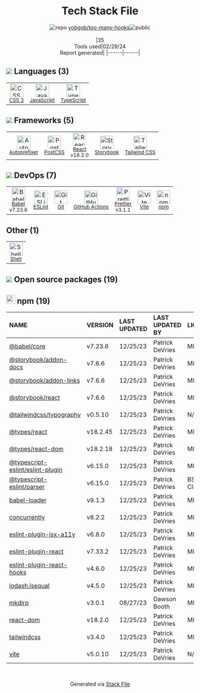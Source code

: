 <!--
&lt;--- Readme.md Snippet without images Start ---&gt;
## Tech Stack
yobgob/too-many-hooks is built on the following main stack:

- [React](https://reactjs.org/) – Javascript UI Libraries
- [JavaScript](https://developer.mozilla.org/en-US/docs/Web/JavaScript) – Languages
- [TypeScript](http://www.typescriptlang.org) – Languages
- [Autoprefixer](https://github.com/postcss/autoprefixer) – CSS Pre-processors / Extensions
- [PostCSS](https://github.com/postcss/postcss) – CSS Pre-processors / Extensions
- [Storybook](https://storybook.js.org/) – JavaScript Framework Components
- [Tailwind CSS](https://tailwindcss.com) – Front-End Frameworks
- [Babel](http://babeljs.io/) – JavaScript Compilers
- [ESLint](http://eslint.org/) – Code Review
- [GitHub Actions](https://github.com/features/actions) – Continuous Integration
- [Prettier](https://prettier.io/) – Code Review
- [Vite](https://vitejs.dev/) – JS Build Tools / JS Task Runners
- [Shell](https://en.wikipedia.org/wiki/Shell_script) – Shells

Full tech stack [here](/techstack.md)

&lt;--- Readme.md Snippet without images End ---&gt;

&lt;--- Readme.md Snippet with images Start ---&gt;
## Tech Stack
yobgob/too-many-hooks is built on the following main stack:

- <img width='25' height='25' src='https://img.stackshare.io/service/1020/OYIaJ1KK.png' alt='React'/> [React](https://reactjs.org/) – Javascript UI Libraries
- <img width='25' height='25' src='https://img.stackshare.io/service/1209/javascript.jpeg' alt='JavaScript'/> [JavaScript](https://developer.mozilla.org/en-US/docs/Web/JavaScript) – Languages
- <img width='25' height='25' src='https://img.stackshare.io/service/1612/bynNY5dJ.jpg' alt='TypeScript'/> [TypeScript](http://www.typescriptlang.org) – Languages
- <img width='25' height='25' src='https://img.stackshare.io/service/2202/72d087642cfce6fef6f2dabec5bf49e8_400x400.png' alt='Autoprefixer'/> [Autoprefixer](https://github.com/postcss/autoprefixer) – CSS Pre-processors / Extensions
- <img width='25' height='25' src='https://img.stackshare.io/service/3339/rlFcjEdI.png' alt='PostCSS'/> [PostCSS](https://github.com/postcss/postcss) – CSS Pre-processors / Extensions
- <img width='25' height='25' src='https://img.stackshare.io/service/9240/sOct-Txm_400x400.png' alt='Storybook'/> [Storybook](https://storybook.js.org/) – JavaScript Framework Components
- <img width='25' height='25' src='https://img.stackshare.io/service/8158/default_660b7c41c3ba489cb581eec89c04655404258c19.png' alt='Tailwind CSS'/> [Tailwind CSS](https://tailwindcss.com) – Front-End Frameworks
- <img width='25' height='25' src='https://img.stackshare.io/service/2739/-1wfGjNw.png' alt='Babel'/> [Babel](http://babeljs.io/) – JavaScript Compilers
- <img width='25' height='25' src='https://img.stackshare.io/service/3337/Q4L7Jncy.jpg' alt='ESLint'/> [ESLint](http://eslint.org/) – Code Review
- <img width='25' height='25' src='https://img.stackshare.io/service/11563/actions.png' alt='GitHub Actions'/> [GitHub Actions](https://github.com/features/actions) – Continuous Integration
- <img width='25' height='25' src='https://img.stackshare.io/service/7035/default_66f265943abed56bcdbfca1c866a4261b1fbb063.jpg' alt='Prettier'/> [Prettier](https://prettier.io/) – Code Review
- <img width='25' height='25' src='https://img.stackshare.io/service/21547/default_1aeac791cde11ff66cc0b20dcc6144eeb185c905.png' alt='Vite'/> [Vite](https://vitejs.dev/) – JS Build Tools / JS Task Runners
- <img width='25' height='25' src='https://img.stackshare.io/service/4631/default_c2062d40130562bdc836c13dbca02d318205a962.png' alt='Shell'/> [Shell](https://en.wikipedia.org/wiki/Shell_script) – Shells

Full tech stack [here](/techstack.md)

&lt;--- Readme.md Snippet with images End ---&gt;
-->
<div align="center">

# Tech Stack File

![](https://img.stackshare.io/repo.svg 'repo') [yobgob/too-many-hooks](https://github.com/yobgob/too-many-hooks)![](https://img.stackshare.io/public_badge.svg 'public')
<br/><br/>
|35<br/>Tools used|02/29/24 <br/>Report generated|
|------|------|

</div>

## <img src='https://img.stackshare.io/languages.svg'/> Languages (3)

<table><tr>
  <td align='center'>
  <img width='36' height='36' src='https://img.stackshare.io/service/6727/css.png' alt='CSS 3'>
  <br>
  <sub><a href="https://developer.mozilla.org/en-US/docs/Web/CSS/CSS3">CSS 3</a></sub>
  <br>
  <sub></sub>
</td>

<td align='center'>
  <img width='36' height='36' src='https://img.stackshare.io/service/1209/javascript.jpeg' alt='JavaScript'>
  <br>
  <sub><a href="https://developer.mozilla.org/en-US/docs/Web/JavaScript">JavaScript</a></sub>
  <br>
  <sub></sub>
</td>

<td align='center'>
  <img width='36' height='36' src='https://img.stackshare.io/service/1612/bynNY5dJ.jpg' alt='TypeScript'>
  <br>
  <sub><a href="http://www.typescriptlang.org">TypeScript</a></sub>
  <br>
  <sub></sub>
</td>

</tr>
</table>

## <img src='https://img.stackshare.io/frameworks.svg'/> Frameworks (5)

<table><tr>
  <td align='center'>
  <img width='36' height='36' src='https://img.stackshare.io/service/2202/72d087642cfce6fef6f2dabec5bf49e8_400x400.png' alt='Autoprefixer'>
  <br>
  <sub><a href="https://github.com/postcss/autoprefixer">Autoprefixer</a></sub>
  <br>
  <sub></sub>
</td>

<td align='center'>
  <img width='36' height='36' src='https://img.stackshare.io/service/3339/rlFcjEdI.png' alt='PostCSS'>
  <br>
  <sub><a href="https://github.com/postcss/postcss">PostCSS</a></sub>
  <br>
  <sub></sub>
</td>

<td align='center'>
  <img width='36' height='36' src='https://img.stackshare.io/service/1020/OYIaJ1KK.png' alt='React'>
  <br>
  <sub><a href="https://reactjs.org/">React</a></sub>
  <br>
  <sub>v18.2.0</sub>
</td>

<td align='center'>
  <img width='36' height='36' src='https://img.stackshare.io/service/9240/sOct-Txm_400x400.png' alt='Storybook'>
  <br>
  <sub><a href="https://storybook.js.org/">Storybook</a></sub>
  <br>
  <sub></sub>
</td>

<td align='center'>
  <img width='36' height='36' src='https://img.stackshare.io/service/8158/default_660b7c41c3ba489cb581eec89c04655404258c19.png' alt='Tailwind CSS'>
  <br>
  <sub><a href="https://tailwindcss.com">Tailwind CSS</a></sub>
  <br>
  <sub></sub>
</td>

</tr>
</table>

## <img src='https://img.stackshare.io/devops.svg'/> DevOps (7)

<table><tr>
  <td align='center'>
  <img width='36' height='36' src='https://img.stackshare.io/service/2739/-1wfGjNw.png' alt='Babel'>
  <br>
  <sub><a href="http://babeljs.io/">Babel</a></sub>
  <br>
  <sub>v7.23.6</sub>
</td>

<td align='center'>
  <img width='36' height='36' src='https://img.stackshare.io/service/3337/Q4L7Jncy.jpg' alt='ESLint'>
  <br>
  <sub><a href="http://eslint.org/">ESLint</a></sub>
  <br>
  <sub></sub>
</td>

<td align='center'>
  <img width='36' height='36' src='https://img.stackshare.io/service/1046/git.png' alt='Git'>
  <br>
  <sub><a href="http://git-scm.com/">Git</a></sub>
  <br>
  <sub></sub>
</td>

<td align='center'>
  <img width='36' height='36' src='https://img.stackshare.io/service/11563/actions.png' alt='GitHub Actions'>
  <br>
  <sub><a href="https://github.com/features/actions">GitHub Actions</a></sub>
  <br>
  <sub></sub>
</td>

<td align='center'>
  <img width='36' height='36' src='https://img.stackshare.io/service/7035/default_66f265943abed56bcdbfca1c866a4261b1fbb063.jpg' alt='Prettier'>
  <br>
  <sub><a href="https://prettier.io/">Prettier</a></sub>
  <br>
  <sub>v3.1.1</sub>
</td>

<td align='center'>
  <img width='36' height='36' src='https://img.stackshare.io/service/21547/default_1aeac791cde11ff66cc0b20dcc6144eeb185c905.png' alt='Vite'>
  <br>
  <sub><a href="https://vitejs.dev/">Vite</a></sub>
  <br>
  <sub></sub>
</td>

<td align='center'>
  <img width='36' height='36' src='https://img.stackshare.io/service/1120/lejvzrnlpb308aftn31u.png' alt='npm'>
  <br>
  <sub><a href="https://www.npmjs.com/">npm</a></sub>
  <br>
  <sub></sub>
</td>

</tr>
</table>

## Other (1)

<table><tr>
  <td align='center'>
  <img width='36' height='36' src='https://img.stackshare.io/service/4631/default_c2062d40130562bdc836c13dbca02d318205a962.png' alt='Shell'>
  <br>
  <sub><a href="https://en.wikipedia.org/wiki/Shell_script">Shell</a></sub>
  <br>
  <sub></sub>
</td>

</tr>
</table>

## <img src='https://img.stackshare.io/group.svg' /> Open source packages (19)</h2>

## <img width='24' height='24' src='https://img.stackshare.io/service/1120/lejvzrnlpb308aftn31u.png'/> npm (19)

| NAME                                                                                       | VERSION  | LAST UPDATED | LAST UPDATED BY | LICENSE      | VULNERABILITIES                                                            |
| :----------------------------------------------------------------------------------------- | :------- | :----------- | :-------------- | :----------- | :------------------------------------------------------------------------- |
| [@babel/core](https://www.npmjs.com/@babel/core)                                           | v7.23.6  | 12/25/23     | Patrick DeVries | MIT          | N/A                                                                        |
| [@storybook/addon-docs](https://www.npmjs.com/@storybook/addon-docs)                       | v7.6.6   | 12/25/23     | Patrick DeVries | MIT          | N/A                                                                        |
| [@storybook/addon-links](https://www.npmjs.com/@storybook/addon-links)                     | v7.6.6   | 12/25/23     | Patrick DeVries | MIT          | N/A                                                                        |
| [@storybook/react](https://www.npmjs.com/@storybook/react)                                 | v7.6.6   | 12/25/23     | Patrick DeVries | MIT          | N/A                                                                        |
| [@tailwindcss/typography](https://www.npmjs.com/@tailwindcss/typography)                   | v0.5.10  | 12/25/23     | Patrick DeVries | N/A          | N/A                                                                        |
| [@types/react](https://www.npmjs.com/@types/react)                                         | v18.2.45 | 12/25/23     | Patrick DeVries | MIT          | N/A                                                                        |
| [@types/react-dom](https://www.npmjs.com/@types/react-dom)                                 | v18.2.18 | 12/25/23     | Patrick DeVries | MIT          | N/A                                                                        |
| [@typescript-eslint/eslint-plugin](https://www.npmjs.com/@typescript-eslint/eslint-plugin) | v6.15.0  | 12/25/23     | Patrick DeVries | MIT          | N/A                                                                        |
| [@typescript-eslint/parser](https://www.npmjs.com/@typescript-eslint/parser)               | v6.15.0  | 12/25/23     | Patrick DeVries | BSD-2-Clause | N/A                                                                        |
| [babel-loader](https://www.npmjs.com/babel-loader)                                         | v9.1.3   | 12/25/23     | Patrick DeVries | MIT          | N/A                                                                        |
| [concurrently](https://www.npmjs.com/concurrently)                                         | v8.2.2   | 12/25/23     | Patrick DeVries | MIT          | N/A                                                                        |
| [eslint-plugin-jsx-a11y](https://www.npmjs.com/eslint-plugin-jsx-a11y)                     | v6.8.0   | 12/25/23     | Patrick DeVries | MIT          | N/A                                                                        |
| [eslint-plugin-react](https://www.npmjs.com/eslint-plugin-react)                           | v7.33.2  | 12/25/23     | Patrick DeVries | MIT          | N/A                                                                        |
| [eslint-plugin-react-hooks](https://www.npmjs.com/eslint-plugin-react-hooks)               | v4.6.0   | 12/25/23     | Patrick DeVries | MIT          | N/A                                                                        |
| [lodash.isequal](https://www.npmjs.com/lodash.isequal)                                     | v4.5.0   | 12/25/23     | Patrick DeVries | MIT          | N/A                                                                        |
| [mkdirp](https://www.npmjs.com/mkdirp)                                                     | v3.0.1   | 08/27/23     | Dawson Booth    | MIT          | N/A                                                                        |
| [react-dom](https://www.npmjs.com/react-dom)                                               | v18.2.0  | 12/25/23     | Patrick DeVries | MIT          | N/A                                                                        |
| [tailwindcss](https://www.npmjs.com/tailwindcss)                                           | v3.4.0   | 12/25/23     | Patrick DeVries | MIT          | N/A                                                                        |
| [vite](https://www.npmjs.com/vite)                                                         | v5.0.10  | 12/25/23     | Patrick DeVries | N/A          | [CVE-2024-23331](https://github.com/advisories/GHSA-c24v-8rfc-w8vw) (High) |

<br/>
<div align='center'>

Generated via [Stack File](https://github.com/marketplace/stack-file)
